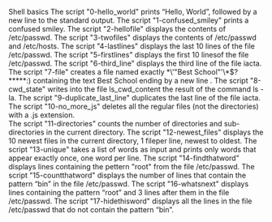 Shell basics
The script "0-hello_world" prints “Hello, World”, followed by a new line to the standard output.
The script "1-confused_smiley" prints a confused smiley.
The script "2-hellofile" displays the contents of /etc/passwd.
The script "3-twofiles" displays the contents of /etc/passwd and /etc/hosts.
The script "4-lastlines" displays the last 10 lines of the file /etc/passwd.
The script "5-firstlines" displays the first 10 linesof the file /etc/passwd.
The script "6-third_line" displays the third line of the file iacta.
The script "7-file" creates a file named exactly \*\\'"Best School"\'\\*$\?\*\*\*\*\*:) containing the text Best School ending by a new line
.
The script "8-cwd_state" writes into the file ls_cwd_content the result of the command ls -la.
The script "9-duplicate_last_line" duplicates the last line of the file iacta.
The script "10-no_more_js" deletes all the regular files (not the directories) with a .js extension.   
The script "11-directories" counts the number of directories and sub-directories in the current directory.
The script "12-newest_files" displays the 10 newest files in the current directory, 1 fileper line, newest to oldest.
The script "13-unique" takes a list of words as input and prints only words that appear exactly once, one word per line.
The script "14-findthatword" displays lines containing the pettern "root" from the file /etc/passwd.
The script "15-countthatword" displays the number of lines that contain the pattern “bin” in the file /etc/passwd.
The script "16-whatsnext" displays lines containing the pattern “root” and 3 lines after them in the file /etc/passwd.
The script "17-hidethisword" displays all the lines in the file /etc/passwd that do not contain the pattern “bin”.   

